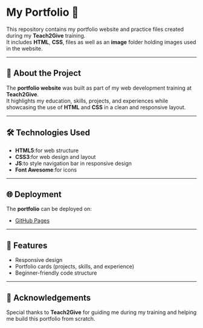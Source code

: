 # My Portfolio 🚀  

This repository contains my portfolio website and practice files created during my **Teach2Give** training.  
It includes  **HTML**, **CSS**, files as well as an **image** folder holding images used in the website.  

---

## 📌 About the Project  
The **portfolio website** was built as part of my web development training at **Teach2Give**.  
It highlights my education, skills, projects, and experiences while showcasing the use of **HTML** and **CSS** in a clean and responsive layout.  

---

## 🛠️ Technologies Used  
- **HTML5**:for web structure
- **CSS3**:for web design and layout
- **JS**:to style navigation bar in responsive design 
- **Font Awesome**:for icons  

---
## 🌐 Deployment  
The **portfolio** can be deployed on:  
- [GitHub Pages](https://pages.github.com/)   

---
## 📸 Features  
- Responsive design  
- Portfolio cards (projects, skills, and experience)  
- Beginner-friendly code structure  

---

## 🙌 Acknowledgements  
Special thanks to **Teach2Give** for guiding me during my training and helping me build this portfolio from scratch.  

  
